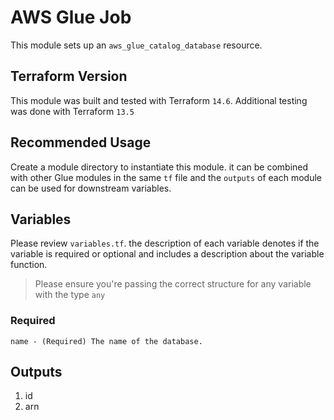 # AWS Glue Job

This module sets up an `aws_glue_catalog_database` resource.

## Terraform Version

This module was built and tested with Terraform `14.6`. Additional testing was done with Terraform `13.5`

## Recommended Usage

Create a module directory to instantiate this module. it can be combined with other Glue modules in the same `tf` file and the `outputs` of each module can be used for downstream variables.

## Variables

Please review `variables.tf`. the description of each variable denotes if the variable is required or optional and includes a description about the variable function.

> Please ensure you're passing the correct structure for any variable with the type `any`

### Required

```raw
name - (Required) The name of the database.
```

## Outputs

1. id
2. arn
